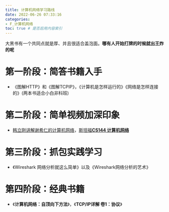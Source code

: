 ```yaml
---
title: 计算机网络学习路线
date: 2022-06-26 07:33:16
categories:
- F_计算机网络
toc: true # 是否启用内容索引
---
```


大黑书有一个共同点就是厚、并且很适合盖泡面。**哪有人开始打牌的时候就出王炸的呢**

# 第一阶段：简答书籍入手

- 《图解HTTP》和《图解TCPIP》，《计算机是怎样运行的》《网络是怎样连接的》(两本书适合小白非科班)

# 第二阶段：简单视频加深印象

- [韩立刚讲解谢希仁的计算机网络](https://www.bilibili.com/video/BV1Q)，[斯坦福**CS144 计算机网络**](https://www.bilibili.com/video/BV19x411z7Pu)

# 第三阶段：抓包实践学习

- 《Wireshark 网络分析就这么简单》以及《Wireshark网络分析的艺术》

# 第四阶段：经典书籍

- 《**计算机网络：自顶向下方法**》，《**TCP/IP详解 卷1：协议**》
